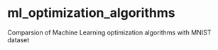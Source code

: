# ml_optimization_algorithms
Comparsion of Machine Learning optimization algorithms with MNIST dataset
